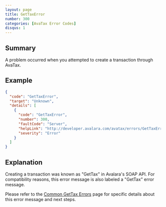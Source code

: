```yaml
---
layout: page
title: GetTaxError
number: 300
categories: [AvaTax Error Codes]
disqus: 1
---
```


## Summary

A problem occurred when you attempted to create a transaction through AvaTax.

## Example

```json
{
  "code": "GetTaxError",
  "target": "Unknown",
  "details": [
    {
      "code": "GetTaxError",
      "number": 300,
      "faultCode": "Server",
      "helpLink": "http://developer.avalara.com/avatax/errors/GetTaxError",
      "severity": "Error"
    }
  ]
}
```

## Explanation

Creating a transaction was known as "GetTax" in Avalara's SOAP API.  For compatibility reasons, this error message is also labeled a "GetTax" error message.

Please refer to the <a href="http://developer.avalara.com/avatax/common-errors/">Common GetTax Errors</a> page for specific details about this error message and next steps.
